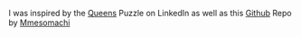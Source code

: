 I was inspired by the [Queens](https://www.linkedin.com/showcase/queens-game/posts/?feedView=all) Puzzle on LinkedIn as well as this [Github](https://github.com/MathsMarshall/LinkedIn_Queen_puzzle/tree/main) Repo by [Mmesomachi](https://github.com/MathsMarshall)